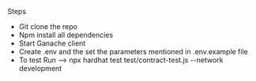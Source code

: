 Steps

- Git clone the repo
- Npm install all dependencies
- Start Ganache client
- Create .env and the set the parameters mentioned in .env.example file
- To test Run --> npx hardhat test test/contract-test.js --network development
